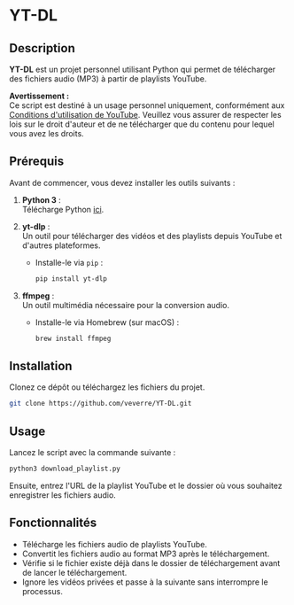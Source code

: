 # YT-DL

## Description

**YT-DL** est un projet personnel utilisant Python qui permet de télécharger des fichiers audio (MP3) à partir de playlists YouTube.

**Avertissement :**  
Ce script est destiné à un usage personnel uniquement, conformément aux [Conditions d'utilisation de YouTube](https://www.youtube.com/t/terms). Veuillez vous assurer de respecter les lois sur le droit d'auteur et de ne télécharger que du contenu pour lequel vous avez les droits.

## Prérequis

Avant de commencer, vous devez installer les outils suivants :

1. **Python 3** :  
   Télécharge Python [ici](https://www.python.org/downloads/).

2. **yt-dlp** :  
   Un outil pour télécharger des vidéos et des playlists depuis YouTube et d'autres plateformes.
   - Installe-le via `pip` :
     ```bash
     pip install yt-dlp
     ```

3. **ffmpeg** :  
   Un outil multimédia nécessaire pour la conversion audio.
   - Installe-le via Homebrew (sur macOS) :
     ```bash
     brew install ffmpeg
     ```

## Installation

Clonez ce dépôt ou téléchargez les fichiers du projet.

```bash
git clone https://github.com/veverre/YT-DL.git
```

## Usage

Lancez le script avec la commande suivante :

```bash
python3 download_playlist.py
```

Ensuite, entrez l'URL de la playlist YouTube et le dossier où vous souhaitez enregistrer les fichiers audio.

## Fonctionnalités

- Télécharge les fichiers audio de playlists YouTube.
- Convertit les fichiers audio au format MP3 après le téléchargement.
- Vérifie si le fichier existe déjà dans le dossier de téléchargement avant de lancer le téléchargement.
- Ignore les vidéos privées et passe à la suivante sans interrompre le processus.
